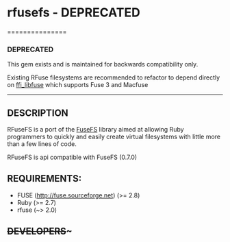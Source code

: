 # rfusefs - DEPRECATED
===============

### DEPRECATED

This gem exists and is maintained for backwards compatibility only.

Existing RFuse filesystems are recommended to refactor to depend directly on
[ffi_libfuse](http://rubygems.org/gems/ffi-libfuse) which supports Fuse 3 and Macfuse

---------------

## DESCRIPTION

RFuseFS is a port of the [FuseFS](http://rubygems.org/gems/fusefs/) library
aimed at allowing Ruby programmers to quickly and easily create virtual
filesystems with little more than a few lines of code.

RFuseFS is api compatible with FuseFS (0.7.0)

## REQUIREMENTS:

*   FUSE (http://fuse.sourceforge.net) (>= 2.8)
*   Ruby (>= 2.7)
*   rfuse (~> 2.0)

## ~~DEVELOPERS~~~

